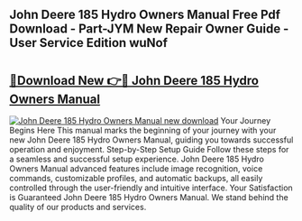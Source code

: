 ## John Deere 185 Hydro Owners Manual Free Pdf Download - Part-JYM New Repair Owner Guide - User Service Edition wuNof

# <h2><a href="http://bc94978.oget.top/?id=John+Deere+185+Hydro+Owners+Manual">🔗Download New 👉🔴 John Deere 185 Hydro Owners Manual</a></h2>

[![John Deere 185 Hydro Owners Manual new download](https://i.imgur.com/5g1atiW.png)](http://bc94978.oget.top/?id=John+Deere+185+Hydro+Owners+Manual)
Your Journey Begins Here This manual marks the beginning of your journey with your new John Deere 185 Hydro Owners Manual, guiding you towards successful operation and enjoyment. Step-by-Step Setup Guide Follow these steps for a seamless and successful setup experience. John Deere 185 Hydro Owners Manual advanced features include image recognition, voice commands, customizable profiles, and automatic backups, all easily controlled through the user-friendly and intuitive interface. Your Satisfaction is Guaranteed John Deere 185 Hydro Owners Manual. We stand behind the quality of our products and services.
